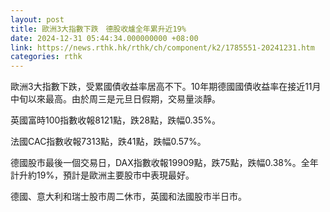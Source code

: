 ```yaml
---
layout: post
title: 歐洲3大指數下跌　德股收爐全年累升近19%
date: 2024-12-31 05:44:34.000000000 +08:00
link: https://news.rthk.hk/rthk/ch/component/k2/1785551-20241231.htm
categories: rthk
---
```


歐洲3大指數下跌，受累國債收益率居高不下。10年期德國國債收益率在接近11月中旬以來最高。由於周三是元旦日假期，交易量淡靜。

英國富時100指數收報8121點，跌28點，跌幅0.35%。

法國CAC指數收報7313點，跌41點，跌幅0.57%。

德國股市最後一個交易日，DAX指數收報19909點，跌75點，跌幅0.38%。全年計升約19%，預計是歐洲主要股市中表現最好。

德國、意大利和瑞士股市周二休市，英國和法國股市半日市。
